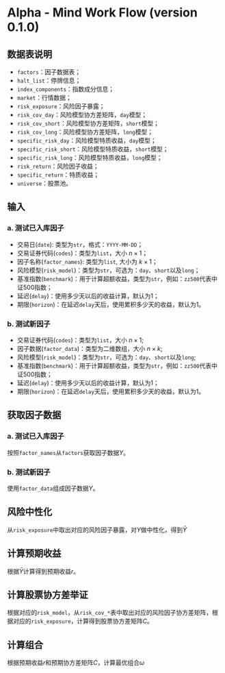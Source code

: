# Alpha - Mind Work Flow (version 0.1.0)


## 数据表说明

* ``factors``：因子数据表；
* ``halt_list``：停牌信息；
* ``index_components``：指数成分信息；
* ``market``：行情数据；
* ``risk_exposure``：风险因子暴露；
* ``risk_cov_day``：风险模型协方差矩阵，``day``模型；
* ``risk_cov_short``：风险模型协方差矩阵，``short``模型；
* ``risk_cov_long``：风险模型协方差矩阵，``long``模型；
* ``specific_risk_day``：风险模型特质收益，``day``模型；
* ``specific_risk_short``：风险模型特质收益，``short``模型；
* ``specific_risk_long``：风险模型特质收益，``long``模型；
* ``risk_return``：风险因子收益；
* ``specific_return``：特质收益；
* ``universe``：股票池。


## 输入

### a. 测试已入库因子

* 交易日(``date``): 类型为``str``，格式：``YYYY-MM-DD``；
* 交易证券代码(``codes``)：类型为``list``，大小 $n \times 1$；
* 因子名称(``factor_names``): 类型为``list``, 大小为 $k \times 1$；
* 风险模型(``risk_model``)：类型为``str``，可选为：``day``、``short``以及``long``；
* 基准指数(``benchmark``)：用于计算超额收益，类型为``str``，例如：``zz500``代表中证500指数；
* 延迟(``delay``)：使用多少天以后的收益计算，默认为1；
* 期限(``horizon``)：在延迟``delay``天后，使用累积多少天的收益，默认为1。


### b. 测试新因子

* 交易证券代码(``codes``)：类型为``list``，大小 $n \times 1$;
* 因子数据(``factor_data``)：类型为二维数组，大小 $n \times k$;
* 风险模型(``risk_model``)：类型为``str``，可选为：``day``、``short``以及``long``;
* 基准指数(``benchmark``)：用于计算超额收益，类型为``str``，例如：``zz500``代表中证500指数；
* 延迟(``delay``)：使用多少天以后的收益计算，默认为1；
* 期限(``horizon``)：在延迟``delay``天后，使用累积多少天的收益，默认为1。

## 获取因子数据

### a. 测试已入库因子

按照``factor_names``从``factors``获取因子数据$Y$。

### b. 测试新因子

使用``factor_data``组成因子数据$Y$。

## 风险中性化

从``risk_exposure``中取出对应的风险因子暴露，对$Y$做中性化，得到$\bar Y$

## 计算预期收益

根据$\bar Y$计算得到预期收益$r$。

## 计算股票协方差举证

根据对应的``risk_model``，从``risk_cov_*``表中取出对应的风险因子协方差矩阵，根据对应的``risk_exposure``，计算得到股票协方差矩阵$C$。

## 计算组合

根据预期收益$r$和预期协方差矩阵$C$，计算最优组合$\omega$

